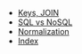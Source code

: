 * [Keys, JOIN](https://github.com/vacu9708/Fundamental-knowledge/tree/main/Database/Keys%2C%20Join)
* [SQL vs NoSQL](https://github.com/vacu9708/Fundamental-knowledge/tree/main/Database/SQL%20vs%20NoSQL)
* [Normalization](https://github.com/vacu9708/Fundamental-knowledge/tree/main/Database/Normalization)
* [Index](https://github.com/vacu9708/Fundamental-knowledge/tree/main/Database/Index)
